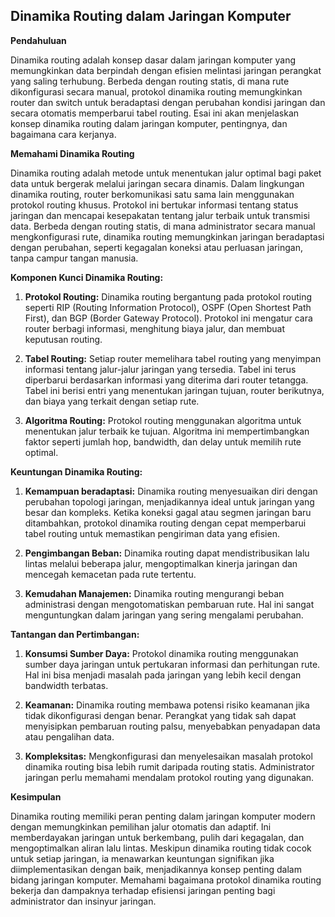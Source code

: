 ## **Dinamika Routing dalam Jaringan Komputer**


**Pendahuluan**

Dinamika routing adalah konsep dasar dalam jaringan komputer yang memungkinkan data berpindah dengan efisien melintasi jaringan perangkat yang saling terhubung. Berbeda dengan routing statis, di mana rute dikonfigurasi secara manual, protokol dinamika routing memungkinkan router dan switch untuk beradaptasi dengan perubahan kondisi jaringan dan secara otomatis memperbarui tabel routing. Esai ini akan menjelaskan konsep dinamika routing dalam jaringan komputer, pentingnya, dan bagaimana cara kerjanya.

**Memahami Dinamika Routing**

Dinamika routing adalah metode untuk menentukan jalur optimal bagi paket data untuk bergerak melalui jaringan secara dinamis. Dalam lingkungan dinamika routing, router berkomunikasi satu sama lain menggunakan protokol routing khusus. Protokol ini bertukar informasi tentang status jaringan dan mencapai kesepakatan tentang jalur terbaik untuk transmisi data. Berbeda dengan routing statis, di mana administrator secara manual mengkonfigurasi rute, dinamika routing memungkinkan jaringan beradaptasi dengan perubahan, seperti kegagalan koneksi atau perluasan jaringan, tanpa campur tangan manusia.

**Komponen Kunci Dinamika Routing:**

1. **Protokol Routing:** Dinamika routing bergantung pada protokol routing seperti RIP (Routing Information Protocol), OSPF (Open Shortest Path First), dan BGP (Border Gateway Protocol). Protokol ini mengatur cara router berbagi informasi, menghitung biaya jalur, dan membuat keputusan routing.

2. **Tabel Routing:** Setiap router memelihara tabel routing yang menyimpan informasi tentang jalur-jalur jaringan yang tersedia. Tabel ini terus diperbarui berdasarkan informasi yang diterima dari router tetangga. Tabel ini berisi entri yang menentukan jaringan tujuan, router berikutnya, dan biaya yang terkait dengan setiap rute.

3. **Algoritma Routing:** Protokol routing menggunakan algoritma untuk menentukan jalur terbaik ke tujuan. Algoritma ini mempertimbangkan faktor seperti jumlah hop, bandwidth, dan delay untuk memilih rute optimal.

**Keuntungan Dinamika Routing:**

1. **Kemampuan beradaptasi:** Dinamika routing menyesuaikan diri dengan perubahan topologi jaringan, menjadikannya ideal untuk jaringan yang besar dan kompleks. Ketika koneksi gagal atau segmen jaringan baru ditambahkan, protokol dinamika routing dengan cepat memperbarui tabel routing untuk memastikan pengiriman data yang efisien.

2. **Pengimbangan Beban:** Dinamika routing dapat mendistribusikan lalu lintas melalui beberapa jalur, mengoptimalkan kinerja jaringan dan mencegah kemacetan pada rute tertentu.

3. **Kemudahan Manajemen:** Dinamika routing mengurangi beban administrasi dengan mengotomatiskan pembaruan rute. Hal ini sangat menguntungkan dalam jaringan yang sering mengalami perubahan.

**Tantangan dan Pertimbangan:**

1. **Konsumsi Sumber Daya:** Protokol dinamika routing menggunakan sumber daya jaringan untuk pertukaran informasi dan perhitungan rute. Hal ini bisa menjadi masalah pada jaringan yang lebih kecil dengan bandwidth terbatas.

2. **Keamanan:** Dinamika routing membawa potensi risiko keamanan jika tidak dikonfigurasi dengan benar. Perangkat yang tidak sah dapat menyisipkan pembaruan routing palsu, menyebabkan penyadapan data atau pengalihan data.

3. **Kompleksitas:** Mengkonfigurasi dan menyelesaikan masalah protokol dinamika routing bisa lebih rumit daripada routing statis. Administrator jaringan perlu memahami mendalam protokol routing yang digunakan.

**Kesimpulan**

Dinamika routing memiliki peran penting dalam jaringan komputer modern dengan memungkinkan pemilihan jalur otomatis dan adaptif. Ini memberdayakan jaringan untuk berkembang, pulih dari kegagalan, dan mengoptimalkan aliran lalu lintas. Meskipun dinamika routing tidak cocok untuk setiap jaringan, ia menawarkan keuntungan signifikan jika diimplementasikan dengan baik, menjadikannya konsep penting dalam bidang jaringan komputer. Memahami bagaimana protokol dinamika routing bekerja dan dampaknya terhadap efisiensi jaringan penting bagi administrator dan insinyur jaringan.



